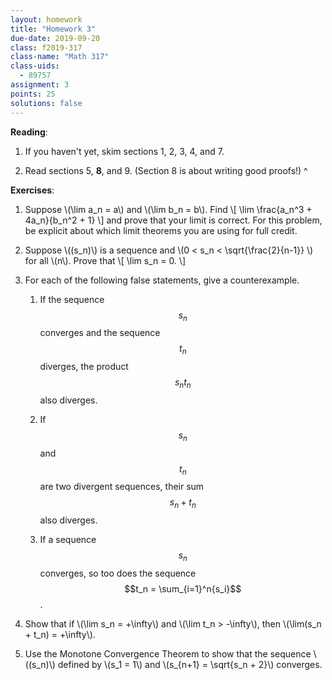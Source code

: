 ```yaml
---
layout: homework
title: "Homework 3"
due-date: 2019-09-20
class: f2019-317
class-name: "Math 317"
class-uids: 
  - 89757
assignment: 3
points: 25
solutions: false
---
```


**Reading**: 
1.  If you haven't yet, skim sections 1, 2, 3, 4, and 7.

2.  Read sections 5, **8**, and 9. (Section 8 is about writing good proofs!)
^

**Exercises**:

1.  Suppose \\(\lim a_n = a\\) and \\(\lim b_n = b\\). Find 
    \\[ \lim \frac{a_n^3 + 4a_n}{b_n^2 + 1} \\]
    and prove that your limit is correct. For this problem, be explicit about which limit theorems you are using for full credit.

2.  Suppose \\((s_n)\\) is a sequence and \\(0 < s_n < \sqrt{\frac{2}{n-1}} \\) for all \\(n\\). Prove that
    \\[ \lim s_n = 0. \\]

3.  For each of the following false statements, give a counterexample.

    1.  If the sequence $$s_n$$ converges and the sequence $$t_n$$ diverges, the product $$s_nt_n$$ also diverges.

    2.  If $$s_n$$ and $$t_n$$ are two divergent sequences, their sum $$s_n + t_n$$ also diverges.
   
    3.  If a sequence $$s_n$$ converges, so too does the sequence $$t_n = \sum_{i=1}^n{s_i}$$.
   
4.  Show that if \\(\lim s_n = +\infty\\) and \\(\lim t_n > -\infty\\), then \\(\lim(s_n + t_n) = +\infty\\).
    
5.  Use the Monotone Convergence Theorem to show that the sequence \\((s_n)\\)
    defined by \\(s_1 = 1\\) and \\(s_{n+1} = \sqrt{s_n + 2}\\) converges.
